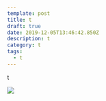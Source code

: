 ```yaml
---
template: post
title: t
draft: true
date: 2019-12-05T13:46:42.850Z
description: t
category: t
tags:
  - t
---
```

t

![](content/posts/DRAFT_MEDIA_FILES/cs.jpeg)
